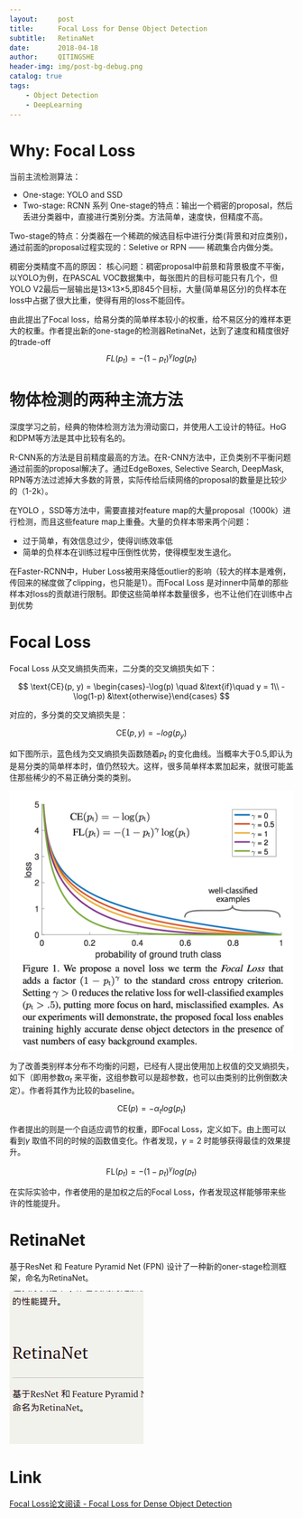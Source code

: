 ```yaml
---
layout:     post
title:      Focal Loss for Dense Object Detection
subtitle:   RetinaNet
date:       2018-04-18
author:     QITINGSHE
header-img: img/post-bg-debug.png
catalog: true
tags:
    - Object Detection
    - DeepLearning
---
```


# Why: Focal Loss
当前主流检测算法：
- One-stage: YOLO and SSD
- Two-stage: RCNN 系列
One-stage的特点：输出一个稠密的proposal，然后丢进分类器中，直接进行类别分类。方法简单，速度快，但精度不高。

Two-stage的特点：分类器在一个稀疏的候选目标中进行分类(背景和对应类别)，通过前面的proposal过程实现的：Seletive or RPN —— 稀疏集合内做分类。

稠密分类精度不高的原因：
核心问题：稠密proposal中前景和背景极度不平衡，以YOLO为例，在PASCAL VOC数据集中，每张图片的目标可能只有几个，但YOLO V2最后一层输出是13×13×5,即845个目标，大量(简单易区分)的负样本在loss中占据了很大比重，使得有用的loss不能回传。

由此提出了Focal loss，给易分类的简单样本较小的权重，给不易区分的难样本更大的权重。作者提出新的one-stage的检测器RetinaNet，达到了速度和精度很好的trade-off
$$
FL(p_t)=-(1-p_t)^\gamma log(p_t)
$$

# 物体检测的两种主流方法

深度学习之前，经典的物体检测方法为滑动窗口，并使用人工设计的特征。HoG和DPM等方法是其中比较有名的。

R-CNN系的方法是目前精度最高的方法。在R-CNN方法中，正负类别不平衡问题通过前面的proposal解决了。通过EdgeBoxes, Selective Search, DeepMask, RPN等方法过滤掉大多数的背景，实际传给后续网络的proposal的数量是比较少的（1-2k）。

在YOLO ，SSD等方法中，需要直接对feature map的大量proposal（1000k）进行检测，而且这些feature map上重叠。大量的负样本带来两个问题：

- 过于简单，有效信息过少，使得训练效率低
- 简单的负样本在训练过程中压倒性优势，使得模型发生退化。

在Faster-RCNN中，Huber  Loss被用来降低outlier的影响（较大的样本是难例，传回来的梯度做了clipping，也只能是1）。而Focal Loss 是对inner中简单的那些样本对loss的贡献进行限制。即使这些简单样本数量很多，也不让他们在训练中占到优势

# Focal Loss

Focal Loss 从交叉熵损失而来，二分类的交叉熵损失如下：

$$
\text{CE}(p, y) = \begin{cases}-\log(p) \quad &\text{if}\quad y = 1\\ -\log(1-p) &\text{otherwise}\end{cases}
$$

对应的，多分类的交叉熵损失是：

$$
\text{CE}(p,y)=-log(p_y)
$$

如下图所示，蓝色线为交叉熵损失函数随着$p_t$ 的变化曲线。当概率大于0.5,即认为是易分类的简单样本时，值仍然较大。这样，很多简单样本累加起来，就很可能盖住那些稀少的不易正确分类的类别。

![2](https://github.com/Qitingshe/Qitingshe.github.io/raw/master/pic/focal_loss_vs_ce_loss.jpg)

为了改善类别样本分布不均衡的问题，已经有人提出使用加上权值的交叉熵损失，如下（即用参数$\alpha_t$ 来平衡，这组参数可以是超参数，也可以由类别的比例倒数决定）。作者将其作为比较的baseline。

$$
\text{CE}(p)=-\alpha_t log(p_t)
$$

作者提出的则是一个自适应调节的权重，即Focal Loss，定义如下。由上图可以看到$\gamma$ 取值不同的时候的函数值变化。作者发现，$\gamma=2$ 时能够获得最佳的效果提升。

$$
\text{FL}(p_t)=-(1-p_t)^\gamma log(p_t)
$$

在实际实验中，作者使用的是加权之后的Focal Loss，作者发现这样能够带来些许的性能提升。

# RetinaNet

基于ResNet 和 Feature Pyramid Net (FPN) 设计了一种新的oner-stage检测框架，命名为RetinaNet。



![1534527185993](assets/1534527185993.png) 





















# Link

[Focal Loss论文阅读 - Focal Loss for Dense Object Detection](https://xmfbit.github.io/2017/08/14/focal-loss-paper/)















